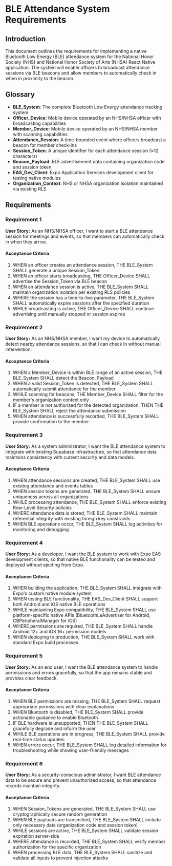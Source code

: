 # BLE Attendance System Requirements

## Introduction

This document outlines the requirements for implementing a native Bluetooth Low Energy (BLE) attendance system for the National Honor Society (NHS) and National Honor Society of Arts (NHSA) React Native application. The system will enable officers to broadcast attendance sessions via BLE beacons and allow members to automatically check in when in proximity to the beacon.

## Glossary

- **BLE_System**: The complete Bluetooth Low Energy attendance tracking system
- **Officer_Device**: Mobile device operated by an NHS/NHSA officer with broadcasting capabilities
- **Member_Device**: Mobile device operated by an NHS/NHSA member with scanning capabilities
- **Attendance_Session**: A time-bounded event where officers broadcast a beacon for member check-ins
- **Session_Token**: A unique identifier for each attendance session (≈12 characters)
- **Beacon_Payload**: BLE advertisement data containing organization code and session token
- **EAS_Dev_Client**: Expo Application Services development client for testing native modules
- **Organization_Context**: NHS or NHSA organization isolation maintained via existing RLS

## Requirements

### Requirement 1

**User Story:** As an NHS/NHSA officer, I want to start a BLE attendance session for meetings and events, so that members can automatically check in when they arrive.

#### Acceptance Criteria

1. WHEN an officer creates an attendance session, THE BLE_System SHALL generate a unique Session_Token
2. WHEN an officer starts broadcasting, THE Officer_Device SHALL advertise the Session_Token via BLE beacon
3. WHEN an attendance session is active, THE BLE_System SHALL maintain organization isolation per existing RLS policies
4. WHERE the session has a time-to-live parameter, THE BLE_System SHALL automatically expire sessions after the specified duration
5. WHILE broadcasting is active, THE Officer_Device SHALL continue advertising until manually stopped or session expires

### Requirement 2

**User Story:** As an NHS/NHSA member, I want my device to automatically detect nearby attendance sessions, so that I can check in without manual intervention.

#### Acceptance Criteria

1. WHEN a Member_Device is within BLE range of an active session, THE BLE_System SHALL detect the Beacon_Payload
2. WHEN a valid Session_Token is detected, THE BLE_System SHALL automatically submit attendance for the member
3. WHILE scanning for beacons, THE Member_Device SHALL filter for the member's organization context only
4. IF a member is not authorized for the detected organization, THEN THE BLE_System SHALL reject the attendance submission
5. WHEN attendance is successfully recorded, THE BLE_System SHALL provide confirmation to the member

### Requirement 3

**User Story:** As a system administrator, I want the BLE attendance system to integrate with existing Supabase infrastructure, so that attendance data maintains consistency with current security and data models.

#### Acceptance Criteria

1. WHEN attendance sessions are created, THE BLE_System SHALL use existing attendance and events tables
2. WHEN session tokens are generated, THE BLE_System SHALL ensure uniqueness across all organizations
3. WHILE processing attendance, THE BLE_System SHALL enforce existing Row-Level Security policies
4. WHERE attendance data is stored, THE BLE_System SHALL maintain referential integrity with existing foreign key constraints
5. WHEN BLE operations occur, THE BLE_System SHALL log activities for monitoring and debugging

### Requirement 4

**User Story:** As a developer, I want the BLE system to work with Expo EAS development clients, so that native BLE functionality can be tested and deployed without ejecting from Expo.

#### Acceptance Criteria

1. WHEN building the application, THE BLE_System SHALL integrate with Expo's custom native module system
2. WHEN testing BLE functionality, THE EAS_Dev_Client SHALL support both Android and iOS native BLE operations
3. WHILE maintaining Expo compatibility, THE BLE_System SHALL use platform-specific native APIs (BluetoothLeAdvertiser for Android, CBPeripheralManager for iOS)
4. WHERE permissions are required, THE BLE_System SHALL handle Android 12+ and iOS 16+ permission models
5. WHEN deploying to production, THE BLE_System SHALL work with standard Expo build processes

### Requirement 5

**User Story:** As an end user, I want the BLE attendance system to handle permissions and errors gracefully, so that the app remains stable and provides clear feedback.

#### Acceptance Criteria

1. WHEN BLE permissions are missing, THE BLE_System SHALL request appropriate permissions with clear explanations
2. WHEN Bluetooth is disabled, THE BLE_System SHALL provide actionable guidance to enable Bluetooth
3. IF BLE hardware is unsupported, THEN THE BLE_System SHALL gracefully degrade and inform the user
4. WHILE BLE operations are in progress, THE BLE_System SHALL provide real-time status updates
5. WHEN errors occur, THE BLE_System SHALL log detailed information for troubleshooting while showing user-friendly messages

### Requirement 6

**User Story:** As a security-conscious administrator, I want BLE attendance data to be secure and prevent unauthorized access, so that attendance records maintain integrity.

#### Acceptance Criteria

1. WHEN Session_Tokens are generated, THE BLE_System SHALL use cryptographically secure random generation
2. WHEN BLE payloads are transmitted, THE BLE_System SHALL include only necessary data (organization code and session token)
3. WHILE sessions are active, THE BLE_System SHALL validate session expiration server-side
4. WHERE attendance is recorded, THE BLE_System SHALL verify member authorization for the specific organization
5. WHEN processing BLE data, THE BLE_System SHALL sanitize and validate all inputs to prevent injection attacks